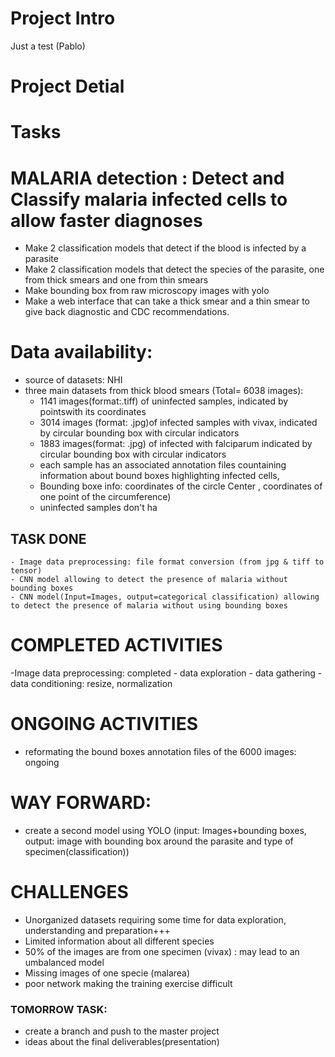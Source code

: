 # Project Intro
Just a test (Pablo)
# Project Detial
# Tasks

# MALARIA detection : Detect and Classify malaria infected cells to allow faster diagnoses
  - Make 2 classification models that detect if the blood is infected by a parasite
  - Make 2 classification models that detect the species of the parasite, one from thick smears and one from thin smears
  - Make bounding box from raw microscopy images with yolo
  - Make a web interface that can take a thick smear and a thin smear to give back diagnostic and CDC recommendations.

# Data availability:
- source of datasets: NHI
- three main datasets from thick blood smears (Total= 6038 images):
    - 1141 images(format:.tiff) of uninfected samples, indicated by pointswith its coordinates
    - 3014 images (format: .jpg)of infected samples with vivax, indicated by circular bounding box with circular indicators
    - 1883 images(format: .jpg) of infected with falciparum indicated by circular bounding box with circular indicators
    - each sample has an associated annotation files countaining information about  bound boxes highlighting infected cells,
    - Bounding boxe info: coordinates of the circle Center , coordinates of one point of the circumference)
    - uninfected samples don't ha
## TASK DONE
    - Image data preprocessing: file format conversion (from jpg & tiff to tensor)
    - CNN model allowing to detect the presence of malaria without bounding boxes
    - CNN model(Input=Images, output=categorical classification) allowing to detect the presence of malaria without using bounding boxes
# COMPLETED ACTIVITIES
-Image data preprocessing: completed
    - data exploration
    - data gathering
    - data conditioning: resize, normalization 
    

# ONGOING ACTIVITIES
- reformating the bound boxes annotation files of the 6000 images: ongoing

# WAY FORWARD: 
- create a second model using YOLO (input: Images+bounding boxes, output: image with bounding box around the parasite and type of specimen(classification))

# CHALLENGES
- Unorganized datasets requiring some time for data exploration, understanding and preparation+++
- Limited information about all different species
- 50% of the images are from one specimen (vivax) : may lead to an umbalanced model
- Missing images of one specie (malarea)
- poor network making the training exercise difficult

### TOMORROW TASK:
- create a branch and push to the master project
- ideas about the final deliverables(presentation) 